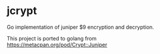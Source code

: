 # jcrypt
Go implementation of juniper $9 encryption and decryption.

This project is ported to golang from https://metacpan.org/pod/Crypt::Juniper
